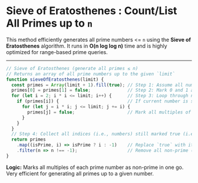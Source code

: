 # Sieve of Eratosthenes : Count/List All Primes up to `n`

This method efficiently generates all prime numbers <= `n` using the **Sieve of Eratosthenes** algorithm. It runs in **O(n log log n)** time and is highly optimized for range-based prime queries.

---

```js
// Sieve of Eratosthenes (generate all primes ≤ n)
// Returns an array of all prime numbers up to the given `limit`
function sieveOfEratosthenes(limit) {
  const primes = Array(limit + 1).fill(true); // Step 1: Assume all numbers from 0 to `limit` are prime
  primes[0] = primes[1] = false;              // Step 2: Mark 0 and 1 as non-prime
  for (let i = 2; i * i <= limit; i++) {      // Step 3: Loop through numbers up to √limit
    if (primes[i]) {                          // If current number is still marked as prime
      for (let j = i * i; j <= limit; j += i) {
        primes[j] = false;                    // Mark all multiples of i as non-prime
      }
    }
  }
  // Step 4: Collect all indices (i.e., numbers) still marked true (i.e., primes)
  return primes
    .map((isPrime, i) => isPrime ? i : -1)    // Replace `true` with its index, `false` with -1
    .filter(n => n !== -1);                   // Remove all non-prime (-1) entries
}
```

**Logic:** Marks all multiples of each prime number as non-prime in one go. Very efficient for generating all primes up to a given number.
